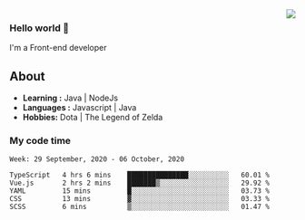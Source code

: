 <img align='right' src="https://github-readme-stats.vercel.app/api?username=jumodada&show_icons=true&theme=vue">

### Hello world 👋

I'm a Front-end developer 
    
## About
-  **Learning :** Java | NodeJs
-  **Languages :** Javascript | Java
-  **Hobbies:** Dota | The Legend of Zelda

### My code time

<!--START_SECTION:waka-->
```text
Week: 29 September, 2020 - 06 October, 2020

TypeScript   4 hrs 6 mins    ███████████████░░░░░░░░░░   60.01 % 
Vue.js       2 hrs 2 mins    ███████▒░░░░░░░░░░░░░░░░░   29.92 % 
YAML         15 mins         █░░░░░░░░░░░░░░░░░░░░░░░░   03.73 % 
CSS          13 mins         ▓░░░░░░░░░░░░░░░░░░░░░░░░   03.33 % 
SCSS         6 mins          ▒░░░░░░░░░░░░░░░░░░░░░░░░   01.47 % 
```
<!--END_SECTION:waka-->
